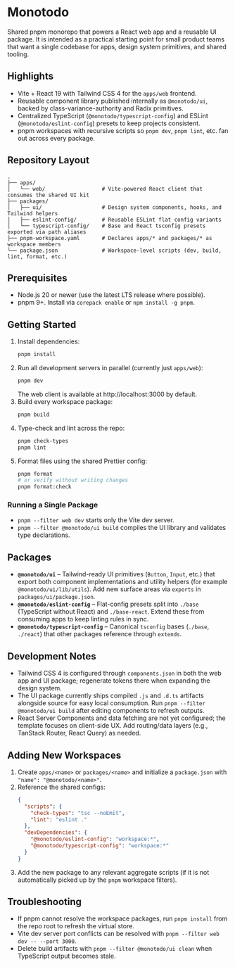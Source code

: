 # Monotodo

Shared pnpm monorepo that powers a React web app and a reusable UI package. It is intended as a practical starting point for small product teams that want a single codebase for apps, design system primitives, and shared tooling.

## Highlights

- Vite + React 19 with Tailwind CSS 4 for the `apps/web` frontend.
- Reusable component library published internally as `@monotodo/ui`, backed by class-variance-authority and Radix primitives.
- Centralized TypeScript (`@monotodo/typescript-config`) and ESLint (`@monotodo/eslint-config`) presets to keep projects consistent.
- pnpm workspaces with recursive scripts so `pnpm dev`, `pnpm lint`, etc. fan out across every package.

## Repository Layout

```
.
├── apps/
│   └── web/                  # Vite-powered React client that consumes the shared UI kit
├── packages/
│   ├── ui/                   # Design system components, hooks, and Tailwind helpers
│   ├── eslint-config/        # Reusable ESLint flat config variants
│   └── typescript-config/    # Base and React tsconfig presets exported via path aliases
├── pnpm-workspace.yaml       # Declares apps/* and packages/* as workspace members
└── package.json              # Workspace-level scripts (dev, build, lint, format, etc.)
```

## Prerequisites

- Node.js 20 or newer (use the latest LTS release where possible).
- pnpm 9+. Install via `corepack enable` or `npm install -g pnpm`.

## Getting Started

1. Install dependencies:
   ```bash
   pnpm install
   ```
2. Run all development servers in parallel (currently just `apps/web`):
   ```bash
   pnpm dev
   ```
   The web client is available at http://localhost:3000 by default.
3. Build every workspace package:
   ```bash
   pnpm build
   ```
4. Type-check and lint across the repo:
   ```bash
   pnpm check-types
   pnpm lint
   ```
5. Format files using the shared Prettier config:
   ```bash
   pnpm format
   # or verify without writing changes
   pnpm format:check
   ```

### Running a Single Package

- `pnpm --filter web dev` starts only the Vite dev server.
- `pnpm --filter @monotodo/ui build` compiles the UI library and validates type declarations.

## Packages

- **`@monotodo/ui`** – Tailwind-ready UI primitives (`Button`, `Input`, etc.) that export both component implementations and utility helpers (for example `@monotodo/ui/lib/utils`). Add new surface areas via `exports` in `packages/ui/package.json`.
- **`@monotodo/eslint-config`** – Flat-config presets split into `./base` (TypeScript without React) and `./base-react`. Extend these from consuming apps to keep linting rules in sync.
- **`@monotodo/typescript-config`** – Canonical `tsconfig` bases (`./base`, `./react`) that other packages reference through `extends`.

## Development Notes

- Tailwind CSS 4 is configured through `components.json` in both the web app and UI package; regenerate tokens there when expanding the design system.
- The UI package currently ships compiled `.js` and `.d.ts` artifacts alongside source for easy local consumption. Run `pnpm --filter @monotodo/ui build` after editing components to refresh outputs.
- React Server Components and data fetching are not yet configured; the template focuses on client-side UX. Add routing/data layers (e.g., TanStack Router, React Query) as needed.

## Adding New Workspaces

1. Create `apps/<name>` or `packages/<name>` and initialize a `package.json` with `"name": "@monotodo/<name>"`.
2. Reference the shared configs:
   ```json
   {
     "scripts": {
       "check-types": "tsc --noEmit",
       "lint": "eslint ."
     },
     "devDependencies": {
       "@monotodo/eslint-config": "workspace:*",
       "@monotodo/typescript-config": "workspace:*"
     }
   }
   ```
3. Add the new package to any relevant aggregate scripts (if it is not automatically picked up by the `pnpm` workspace filters).

## Troubleshooting

- If pnpm cannot resolve the workspace packages, run `pnpm install` from the repo root to refresh the virtual store.
- Vite dev server port conflicts can be resolved with `pnpm --filter web dev -- --port 3000`.
- Delete build artifacts with `pnpm --filter @monotodo/ui clean` when TypeScript output becomes stale.

